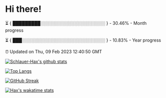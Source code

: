 # Hi there!

⏳ { █████████░░░░░░░░░░░░░░░░░░░░░ } - 30.46% - Month progress

⏳ { ███░░░░░░░░░░░░░░░░░░░░░░░░░░░ } - 10.83% - Year progress

⏰ Updated on Thu, 09 Feb 2023 12:40:50 GMT


[![Schlauer-Hax's github stats](https://github-readme-stats.vercel.app/api?username=Schlauer-Hax&show_icons=true&theme=dark&count_private=true)](https://github.com/Schlauer-Hax)


[![Top Langs](https://github-readme-stats.vercel.app/api/top-langs/?username=Schlauer-Hax&layout=compact&theme=dark)](https://github.com/Schlauer-Hax?tab=repositories)

[![GitHub Streak](https://streak-stats.demolab.com?user=Schlauer-Hax&theme=dark)](https://git.io/streak-stats)

[![Hax's wakatime stats](https://github-readme-stats.vercel.app/api/wakatime?username=Hax&theme=dark)](https://wakatime.com/@Hax)

